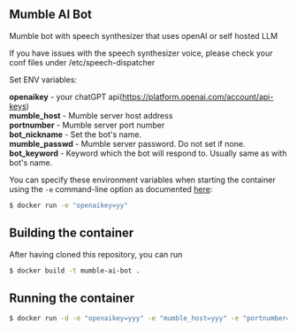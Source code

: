 ## Mumble AI Bot
Mumble bot with speech synthesizer that uses openAI or self hosted LLM

If you have issues with the speech synthesizer voice, please check your conf files under /etc/speech-dispatcher

Set ENV variables:  

**openaikey** - your chatGPT api(https://platform.openai.com/account/api-keys) <br>
**mumble_host** - Mumble server host address <br>
**portnumber** - Mumble server port number <br> 
**bot_nickname** - Set the bot's name.<br>
**mumble_passwd** - Mumble server password. Do not set if none.<br>
**bot_keyword** - Keyword which the bot will respond to. Usually same as with bot's name.<br>

You can specify these environment variables when starting the container using the `-e` command-line option as documented
[here](https://docs.docker.com/engine/reference/run/#env-environment-variables):
```bash
$ docker run -e "openaikey=yy"
```

## Building the container

After having cloned this repository, you can run
```bash
$ docker build -t mumble-ai-bot .
```

## Running the container

```bash
$ docker run -d -e "openaikey=yyy" -e "mumble_host=yyy" -e "portnumber=yyy" -e "bot_nickname=yyy" -e "bot_keyword=yyy" mumble-ai-bot

```
